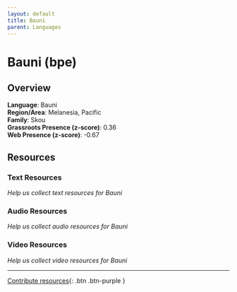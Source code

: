 ```yaml
---
layout: default
title: Bauni
parent: Languages
---
```


# Bauni (bpe)

## Overview

**Language**: Bauni  
**Region/Area**: Melanesia, Pacific  
**Family**: Skou  
**Grassroots Presence (z-score)**: 0.36  
**Web Presence (z-score)**: -0.67  

## Resources

### Text Resources
*Help us collect text resources for Bauni*

### Audio Resources
*Help us collect audio resources for Bauni*

### Video Resources
*Help us collect video resources for Bauni*

---

[Contribute resources](https://forms.office.com/e/1SfLJx3u1r){: .btn .btn-purple }
